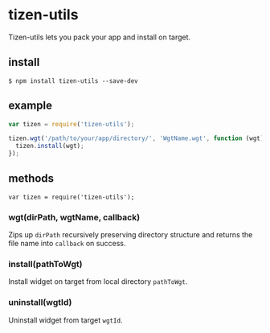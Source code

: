# tizen-utils

Tizen-utils lets you pack your app and install on target.

## install

```
$ npm install tizen-utils --save-dev
```

## example

```javascript
var tizen = require('tizen-utils');

tizen.wgt('/path/to/your/app/directory/', 'WgtName.wgt', function (wgt) {
  tizen.install(wgt);
});

```

## methods

```
var tizen = require('tizen-utils');
```

### wgt(dirPath, wgtName, callback)

Zips up `dirPath` recursively preserving directory structure and returns
the file name into `callback` on success.


### install(pathToWgt)

Install widget on target from local directory `pathToWgt`.


### uninstall(wgtId)

Uninstall widget from target `wgtId`.
